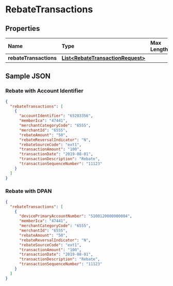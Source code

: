 # RebateTransactions

## Properties <a name="properties"></a>

| Name | Type | Max Length | Description | Notes |
| :--- | :--- | :--------- | :---------- | :---- |
| **rebateTransactions** | [**List&lt;RebateTransactionRequest&gt;**](RebateTransactionRequest.md) | | | [optional] |

## Sample JSON

### Rebate with Account Identifier <a name="account-identifier"></a>
```json
{
  "rebateTransactions": [
    {
      "accountIdentifier": "65203356",
      "memberIca": "47441",
      "merchantCategoryCode": "6555",
      "merchantId": "6555",
      "rebateAmount": "50",
      "rebateReversalIndicator": "N",
      "rebateSourceCode": "ext1",
      "transactionAmount": "100",
      "transactionDate": "2019-08-01",
      "transactionDescription": "Rebate",
      "transactionSequenceNumber": "11123"
    }
  ]
}
```

### Rebate with DPAN <a name="dpan"></a>
```json
{
  "rebateTransactions": [
    {
      "devicePrimaryAccountNumber": "5100120000000004",
      "memberIca": "47441",
      "merchantCategoryCode": "6555",
      "merchantId": "6555",
      "rebateAmount": "50",
      "rebateReversalIndicator": "N",
      "rebateSourceCode": "ext1",
      "transactionAmount": "100",
      "transactionDate": "2019-08-01",
      "transactionDescription": "Rebate",
      "transactionSequenceNumber": "11123"
    }
  ]
}
```
